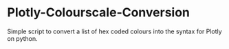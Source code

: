 # Plotly-Colourscale-Conversion
Simple script to convert a list of hex coded colours into the syntax for Plotly on python.
